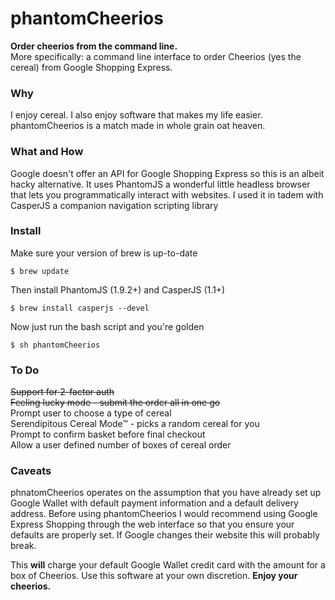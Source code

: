 phantomCheerios
===
  
**Order cheerios from the command line.**  
More specifically: a command line interface to order Cheerios (yes the cereal) from Google Shopping Express.  

### Why
I enjoy cereal. I also enjoy software that makes my life easier. phantomCheerios is a match made in whole grain oat heaven.

### What and How  

Google doesn't offer an API for Google Shopping Express so this is an albeit hacky alternative. It uses PhantomJS a wonderful little headless browser that lets you programmatically interact with websites. I used it in tadem with CasperJS a companion navigation scripting library 

### Install  
Make sure your version of brew is up-to-date  

    $ brew update  

Then install PhantomJS (1.9.2+) and CasperJS (1.1+)

    $ brew install casperjs --devel

Now just run the bash script and you're golden

    $ sh phantomCheerios

  
### To Do  
~~Support for 2-factor auth~~  
~~Feeling lucky mode - submit the order all in one go~~  
Prompt user to choose a type of cereal  
Serendipitous Cereal Mode™ - picks a random cereal for you  
Prompt to confirm basket before final checkout  
Allow a user defined number of boxes of cereal order  


### Caveats  
phnatomCheerios operates on the assumption that you have already set up Google Wallet with default payment information and a default delivery address. Before using phantomCheerios I would recommend using Google Express Shopping through the web interface so that you ensure your defaults are properly set. If Google changes their website this will probably break. 
  
This **will** charge your default Google Wallet credit card with the amount for a box of Cheerios. Use this software at your own discretion. **Enjoy your cheerios.**
  